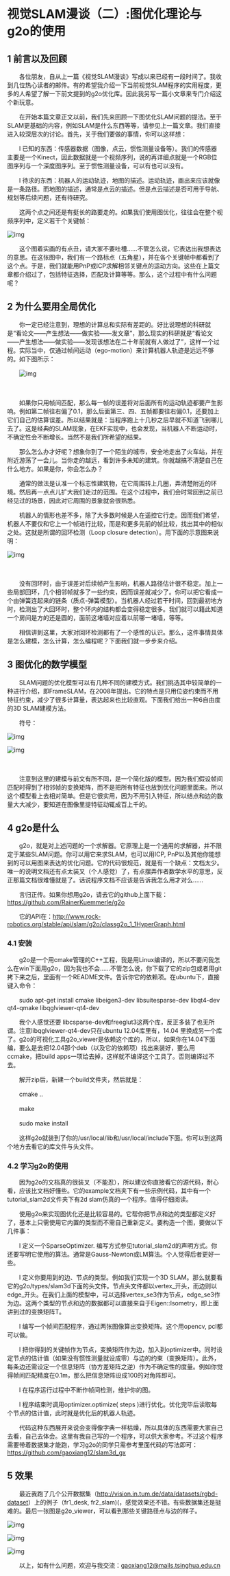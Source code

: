 # 视觉SLAM漫谈（二）:图优化理论与g2o的使用

## 1    前言以及回顾

 

　　各位朋友，自从上一篇《视觉SLAM漫谈》写成以来已经有一段时间了。我收到几位热心读者的邮件。有的希望我介绍一下当前视觉SLAM程序的实用程度，更多的人希望了解一下前文提到的g2o优化库。因此我另写一篇小文章来专门介绍这个新玩意。

 

　　在开始本篇文章正文以前，我们先来回顾一下图优化SLAM问题的提法。至于SLAM更基础的内容，例如SLAM是什么东西等等，请参见上一篇文章。我们直接进入较深层次的讨论。首先，关于我们要做的事情，你可以这样想：

 

　　l   已知的东西：传感器数据（图像，点云，惯性测量设备等）。我们的传感器主要是一个Kinect，因此数据就是一个视频序列，说的再详细点就是一个RGB位图序列与一个深度图序列。至于惯性测量设备，可以有也可以没有。

 

　　l   待求的东西：机器人的运动轨迹，地图的描述。运动轨迹，画出来应该就像是一条路径。而地图的描述，通常是点云的描述。但是点云描述是否可用于导航、规划等后续问题，还有待研究。

 

　　这两个点之间还是有挺长的路要走的。如果我们使用图优化，往往会在整个视频序列中，定义若干个关键帧：

 

![img](SlamMT_02.assets/081236469895899.jpg)

　　这个图着实画的有点丑，请大家不要吐槽……不管怎么说，它表达出我想表达的意思。在这张图中，我们有一个路标点（五角星），并在各个关键帧中都看到了这个点。于是，我们就能用PnP或ICP求解相邻关键点的运动方向。这些在上篇文章都介绍过了，包括特征选择，匹配及计算等等。那么，这个过程中有什么问题呢？

## 2    为什么要用全局优化

　　你一定已经注意到，理想的计算总和实际有差距的。好比说理想的科研就是“看论文——产生想法——做实验——发文章”，那么现实的科研就是“看论文——产生想法——做实验——发现该想法在二十年前就有人做过了”，这样一个过程。实际当中，仅通过帧间运动（ego-motion）来计算机器人轨迹是远远不够的。如下图所示：

　　![img](SlamMT_02.assets/081239410836912.jpg)

　　

　　如果你只用帧间匹配，那么每一帧的误差将对后面所有的运动轨迹都要产生影响。例如第二帧往右偏了0.1，那么后面第三、四、五帧都要往右偏0.1，还要加上它们自己的估算误差。所以结果就是：当程序跑上十几秒之后早就不知道飞到哪儿去了。这是经典的SLAM现象，在EKF实现中，也会发现，当机器人不断运动时，不确定性会不断增长。当然不是我们所希望的结果。

　　那么怎么办才好呢？想象你到了一个陌生的城市，安全地走出了火车站，并在附近游荡了一会儿。当你走的越远，看到许多未知的建筑。你就越搞不清楚自己在什么地方。如果是你，你会怎么办？

　　通常的做法是认准一个标志性建筑物，在它周围转上几圈，弄清楚附近的环境。然后再一点点儿扩大我们走过的范围。在这个过程中，我们会时常回到之前已经见过的场景，因此对它周围的景象就会很熟悉。

　　机器人的情形也差不多，除了大多数时候是人在遥控它行走。因而我们希望，机器人不要仅和它上一个帧进行比较，而是和更多先前的帧比较，找出其中的相似之处。这就是所谓的回环检测（Loop closure detection）。用下面的示意图来说明：

![img](SlamMT_02.assets/081240335523415.jpg)

　　

　　没有回环时，由于误差对后续帧产生影响，机器人路径估计很不稳定。加上一些局部回环，几个相邻帧就多了一些约束，因而误差就减少了。你可以把它看成一个由弹簧连起来的链条（质点-弹簧模型）。当机器人经过若干时间，回到最初地方时，检测出了大回环时，整个环内的结构都会变得稳定很多。我们就可以籍此知道一个房间是方的还是圆的，面前这堵墙对应着以前哪一堵墙，等等。

　　相信讲到这里，大家对回环检测都有了一个感性的认识。那么，这件事情具体是怎么建模，怎么计算，怎么编程呢？下面我们就一步步来介绍。

## 3    图优化的数学模型

　　SLAM问题的优化模型可以有几种不同的建模方式。我们挑选其中较简单的一种进行介绍，即FrameSLAM，在2008年提出。它的特点是只用位姿约束而不用特征约束，减少了很多计算量，表达起来也比较直观。下面我们给出一种6自由度的3D SLAM建模方法。

　　符号：

![img](SlamMT_02.assets/081242094278158.jpg)

![img](SlamMT_02.assets/081242458021146.jpg)

　　

　　注意到这里的建模与前文有所不同，是一个简化版的模型。因为我们假设帧间匹配时得到了相邻帧的变换矩阵，而不是把所有特征也放到优化问题里面来。所以这个模型看上去相对简单。但是它很实用，因为不用引入特征，所以结点和边的数量大大减少，要知道在图像里提特征动辄成百上千的。

## 4    g2o是什么

　　g2o，就是对上述问题的一个求解器。它原理上是一个通用的求解器，并不限定于某些SLAM问题。你可以用它来求SLAM，也可以用ICP,  PnP以及其他你能想到的可以用图来表达的优化问题。它的代码很规范，就是有一个缺点：文档太少。唯一的说明文档还有点太装叉（个人感觉）了，有点摆弄作者数学水平的意思，反正那篇文档很难懂就是了。话说程序文档不应该是告诉我怎么用才对么……

　　言归正传。如果你想用g2o，请去它的github上面下载：<https://github.com/RainerKuemmerle/g2o>

　　它的API在：<http://www.rock-robotics.org/stable/api/slam/g2o/classg2o_1_1HyperGraph.html>

### 4.1     安装

　　g2o是一个用cmake管理的C++工程，我是用Linux编译的，所以不要问我怎么在win下面用g2o，因为我也不会……不管怎么说，你下载了它的zip包或者用git拷下来之后，里面有一个README文件。告诉你它的依赖项。在ubuntu下，直接键入命令：

　　sudo apt-get install cmake libeigen3-dev libsuitesparse-dev libqt4-dev qt4-qmake libqglviewer-qt4-dev

　　我个人感觉还要  libcsparse-dev和freeglut3这两个库，反正多装了也无所谓。注意libqglviewer-qt4-dev只在ubuntu  12.04库里有，14.04  里换成另一个库了。g2o的可视化工具g2o_viewer是依赖这个库的，所以，如果你在14.04下面编，要么是去把12.04那个deb（以及它的依赖项）找出来装好，要么用ccmake，把build  apps一项给去掉，这样就不编译这个工具了。否则编译过不去。

　　解开zip后，新建一个build文件夹，然后就是：

　　cmake ..

　　make

　　sudo make install

　　这样g2o就装到了你的/usr/local/lib和/usr/local/include下面。你可以到这两个地方去看它的库文件与头文件。

### 4.2     学习g2o的使用

　　因为g2o的文档真的很装叉（不能忍），所以建议你直接看它的源代码，耐心看，应该比文档好懂些。它的example文档夹下有一些示例代码，其中有一个tutorial_slam2d文件夹下有2d slam仿真的一个程序。值得仔细阅读。

　　使用g2o来实现图优化还是比较容易的。它帮你把节点和边的类型都定义好了，基本上只需使用它内置的类型而不需自己重新定义。要构造一个图，要做以下几件事：

　　l   定义一个SparseOptimizer. 编写方式参见tutorial_slam2d的声明方式。你还要写明它使用的算法。通常是Gauss-Newton或LM算法。个人觉得后者更好一些。

　　l   定义你要用到的边、节点的类型。例如我们实现一个3D  SLAM。那么就要看它的g2o/types/slam3d下面的头文件。节点头文件都以vertex_开头，而边则以edge_开头。在我们上面的模型中，可以选择vertex_se3作为节点，edge_se3作为边。这两个类型的节点和边的数据都可以直接来自于Eigen::Isometry，即上面讲到过的变换矩阵T。

　　l   编写一个帧间匹配程序，通过两张图像算出变换矩阵。这个用opencv, pcl都可以做。

　　l    把你得到的关键帧作为节点，变换矩阵作为边，加入到optimizer中。同时设定节点的估计值（如果没有惯性测量就设成零）与边的约束（变换矩阵）。此外，每条边还需设定一个信息矩阵（协方差矩阵之逆）作为不确定性的度量。例如你觉得帧间匹配精度在0.1m，那么把信息矩阵设成100的对角阵即可。

　　l   在程序运行过程中不断作帧间检测，维护你的图。

　　l   程序结束时调用optimizer.optimize( steps )进行优化。优化完毕后读取每个节点的估计值，此时就是优化后的机器人轨迹。

　　代码这种东西展开来说会变得像字典一样枯燥，所以具体的东西需要大家自己去看，自己去体会。这里有我自己写的一个程序，可以供大家参考。不过这个程序需要带着数据集才能跑，学习g2o的同学只需参考里面代码的写法即可：<https://github.com/gaoxiang12/slam3d_gx>

## 5    效果

　　最近我跑了几个公开数据集（<http://vision.in.tum.de/data/datasets/rgbd-dataset>）上的例子（fr1_desk, fr2_slam)(，感觉效果还不错。有些数据集还是挺难的。最后一张图是g2o_viewer，可以看到那些关键路径点与边的样子。

![img](SlamMT_02.assets/081245195361647.png)

![img](SlamMT_02.assets/081245355834877.png)

![img](SlamMT_02.assets/081245480055281.png)

 

　　以上，如有什么问题，欢迎与我交流：gaoxiang12@mails.tsinghua.edu.cn
